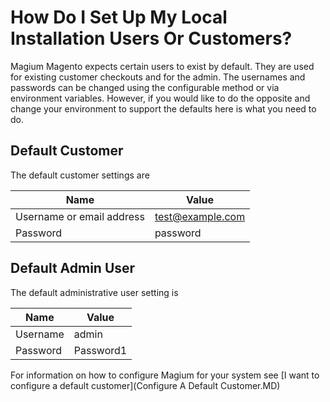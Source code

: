 How Do I Set Up My Local Installation Users Or Customers?
======================================

Magium Magento expects certain users to exist by default.  They are used for existing customer checkouts and for the admin.  The usernames and passwords can be changed using the configurable method or via environment variables.  However, if you would like to do the opposite and change your environment to support the defaults here is what you need to do.

Default Customer
----------------

The default customer settings are

| Name | Value|
| ---------- | --------------|
| Username or email address | test@example.com |
| Password | password         |

Default Admin User
------------------

The default administrative user setting is

| Name | Value|
| ---------- | --------------|
| Username | admin |
| Password | Password1         |

For information on how to configure Magium for your system see [I want to configure a default customer](Configure A Default Customer.MD)